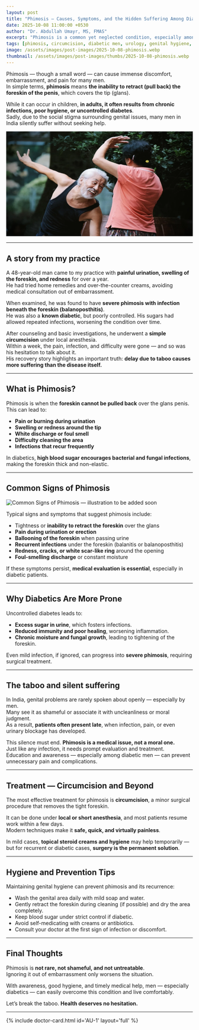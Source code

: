 ```yaml
---
layout: post
title: "Phimosis — Causes, Symptoms, and the Hidden Suffering Among Diabetics"
date: 2025-10-08 11:00:00 +0530
author: "Dr. Abdullah Umayr, MS, FMAS"
excerpt: "Phimosis is a common yet neglected condition, especially among diabetic men in India. Dr. Abdullah Umayr shares a real case from his practice, explaining the causes, symptoms, treatment, and the importance of hygiene and awareness."
tags: [phimosis, circumcision, diabetic men, urology, genital hygiene, Dr. Abdullah Umayr]
image: /assets/images/post-images/2025-10-08-phimosis.webp
thumbnail: /assets/images/post-images/thumbs/2025-10-08-phimosis.webp
---
```


Phimosis — though a small word — can cause immense discomfort, embarrassment, and pain for many men.  
In simple terms, **phimosis** means **the inability to retract (pull back) the foreskin of the penis**, which covers the tip (glans).  

While it can occur in children, **in adults, it often results from chronic infections, poor hygiene, or uncontrolled diabetes**.  
Sadly, due to the social stigma surrounding genital issues, many men in India silently suffer without seeking help.

![Phimosis awareness and treatment](/assets/images/post-images/2025-10-08-phimosis.webp)

---

## A story from my practice

A 48-year-old man came to my practice with **painful urination, swelling of the foreskin, and redness** for over a year.  
He had tried home remedies and over-the-counter creams, avoiding medical consultation out of embarrassment.

When examined, he was found to have **severe phimosis with infection beneath the foreskin (balanoposthitis)**.  
He was also a **known diabetic**, but poorly controlled. His sugars had allowed repeated infections, worsening the condition over time.

After counseling and basic investigations, he underwent a **simple circumcision** under local anesthesia.  
Within a week, the pain, infection, and difficulty were gone — and so was his hesitation to talk about it.  
His recovery story highlights an important truth: **delay due to taboo causes more suffering than the disease itself.**

---

## What is Phimosis?

Phimosis is when the **foreskin cannot be pulled back** over the glans penis.  
This can lead to:
- **Pain or burning during urination**
- **Swelling or redness around the tip**
- **White discharge or foul smell**
- **Difficulty cleaning the area**
- **Infections that recur frequently**

In diabetics, **high blood sugar encourages bacterial and fungal infections**, making the foreskin thick and non-elastic.

---

## Common Signs of Phimosis

![Common Signs of Phimosis — illustration to be added soon](/assets/images/post-images/2025-10-08-phimosis-signs.webp)

Typical signs and symptoms that suggest phimosis include:
- Tightness or **inability to retract the foreskin** over the glans  
- **Pain during urination or erection**  
- **Ballooning of the foreskin** when passing urine  
- **Recurrent infections** under the foreskin (balanitis or balanoposthitis)  
- **Redness, cracks, or white scar-like ring** around the opening  
- **Foul-smelling discharge** or constant moisture  

If these symptoms persist, **medical evaluation is essential**, especially in diabetic patients.

---

## Why Diabetics Are More Prone

Uncontrolled diabetes leads to:
- **Excess sugar in urine**, which fosters infections.  
- **Reduced immunity and poor healing**, worsening inflammation.  
- **Chronic moisture and fungal growth**, leading to tightening of the foreskin.  

Even mild infection, if ignored, can progress into **severe phimosis**, requiring surgical treatment.

---

## The taboo and silent suffering

In India, genital problems are rarely spoken about openly — especially by men.  
Many see it as shameful or associate it with uncleanliness or moral judgment.  
As a result, **patients often present late**, when infection, pain, or even urinary blockage has developed.

This silence must end. **Phimosis is a medical issue, not a moral one.**  
Just like any infection, it needs prompt evaluation and treatment.  
Education and awareness — especially among diabetic men — can prevent unnecessary pain and complications.

---

## Treatment — Circumcision and Beyond

The most effective treatment for phimosis is **circumcision**, a minor surgical procedure that removes the tight foreskin.  

It can be done under **local or short anesthesia**, and most patients resume work within a few days.  
Modern techniques make it **safe, quick, and virtually painless**.

In mild cases, **topical steroid creams and hygiene** may help temporarily — but for recurrent or diabetic cases, **surgery is the permanent solution**.

---

## Hygiene and Prevention Tips

Maintaining genital hygiene can prevent phimosis and its recurrence:
- Wash the genital area daily with mild soap and water.  
- Gently retract the foreskin during cleaning (if possible) and dry the area completely.  
- Keep blood sugar under strict control if diabetic.  
- Avoid self-medicating with creams or antibiotics.  
- Consult your doctor at the first sign of infection or discomfort.

---

## Final Thoughts

Phimosis is **not rare, not shameful, and not untreatable**.  
Ignoring it out of embarrassment only worsens the situation.  

With awareness, good hygiene, and timely medical help, men — especially diabetics — can easily overcome this condition and live comfortably.

Let’s break the taboo. **Health deserves no hesitation.**

---

{% include doctor-card.html id='AU-1' layout='full' %}
